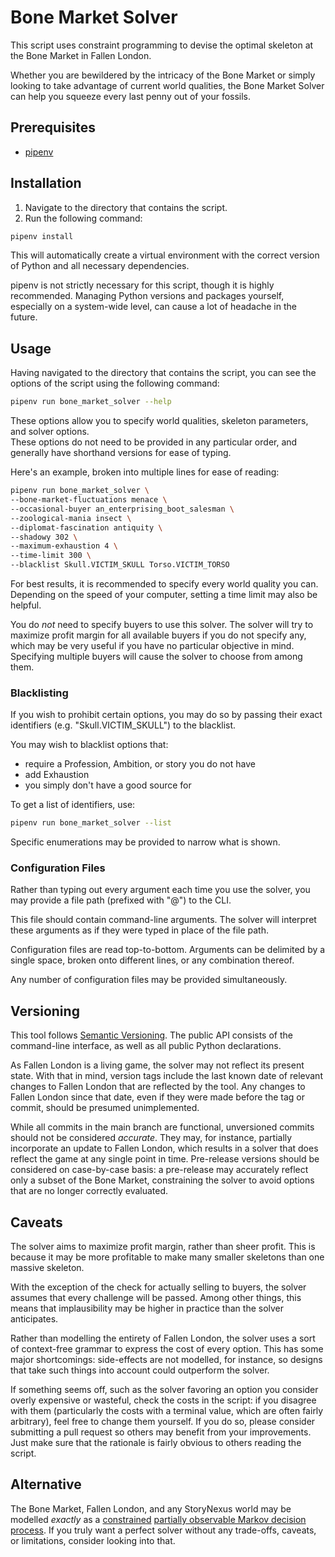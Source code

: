 # Bone Market Solver

This script uses constraint programming to devise the optimal skeleton at the Bone Market in Fallen London.

Whether you are bewildered by the intricacy of the Bone Market or simply looking to take advantage of current world qualities, the Bone Market Solver can help you squeeze every last penny out of your fossils.

## Prerequisites

* [pipenv](https://github.com/pypa/pipenv)

## Installation

1. Navigate to the directory that contains the script.
2. Run the following command:
```sh
pipenv install
```
This will automatically create a virtual environment with the correct version of Python and all necessary dependencies.

pipenv is not strictly necessary for this script, though it is highly recommended. Managing Python versions and packages yourself, especially on a system-wide level, can cause a lot of headache in the future.

## Usage

Having navigated to the directory that contains the script, you can see the options of the script using the following command:
```sh
pipenv run bone_market_solver --help
```

These options allow you to specify world qualities, skeleton parameters, and solver options.  
These options do not need to be provided in any particular order, and generally have shorthand versions for ease of typing.

Here's an example, broken into multiple lines for ease of reading:
```sh
pipenv run bone_market_solver \
--bone-market-fluctuations menace \
--occasional-buyer an_enterprising_boot_salesman \
--zoological-mania insect \
--diplomat-fascination antiquity \
--shadowy 302 \
--maximum-exhaustion 4 \
--time-limit 300 \
--blacklist Skull.VICTIM_SKULL Torso.VICTIM_TORSO
```

For best results, it is recommended to specify every world quality you can. Depending on the speed of your computer, setting a time limit may also be helpful.

You do *not* need to specify buyers to use this solver. The solver will try to maximize profit margin for all available buyers if you do not specify any, which may be very useful if you have no particular objective in mind. Specifying multiple buyers will cause the solver to choose from among them.

### Blacklisting

If you wish to prohibit certain options, you may do so by passing their exact identifiers (e.g. "Skull.VICTIM\_SKULL") to the blacklist.

You may wish to blacklist options that:
* require a Profession, Ambition, or story you do not have
* add Exhaustion
* you simply don't have a good source for

To get a list of identifiers, use:
```sh
pipenv run bone_market_solver --list
```
Specific enumerations may be provided to narrow what is shown.

### Configuration Files

Rather than typing out every argument each time you use the solver, you may provide a file path (prefixed with "@") to the CLI.

This file should contain command-line arguments. The solver will interpret these arguments as if they were typed in place of the file path.

Configuration files are read top-to-bottom. Arguments can be delimited by a single space, broken onto different lines, or any combination thereof.

Any number of configuration files may be provided simultaneously.

## Versioning

This tool follows [Semantic Versioning](https://semver.org/spec/v2.0.0.html). The public API consists of the command-line interface, as well as all public Python declarations.

As Fallen London is a living game, the solver may not reflect its present state. With that in mind, version tags include the last known date of relevant changes to Fallen London that are reflected by the tool. Any changes to Fallen London since that date, even if they were made before the tag or commit, should be presumed unimplemented.

While all commits in the main branch are functional, unversioned commits should not be considered *accurate*. They may, for instance, partially incorporate an update to Fallen London, which results in a solver that does reflect the game at any single point in time. Pre-release versions should be considered on case-by-case basis: a pre-release may accurately reflect only a subset of the Bone Market, constraining the solver to avoid options that are no longer correctly evaluated.

## Caveats

The solver aims to maximize profit margin, rather than sheer profit. This is because it may be more profitable to make many smaller skeletons than one massive skeleton.

With the exception of the check for actually selling to buyers, the solver assumes that every challenge will be passed. Among other things, this means that implausibility may be higher in practice than the solver anticipates.

Rather than modelling the entirety of Fallen London, the solver uses a sort of context-free grammar to express the cost of every option. This has some major shortcomings: side-effects are not modelled, for instance, so designs that take such things into account could outperform the solver.

If something seems off, such as the solver favoring an option you consider overly expensive or wasteful, check the costs in the script: if you disagree with them (particularly the costs with a terminal value, which are often fairly arbitrary), feel free to change them yourself. If you do so, please consider submitting a pull request so others may benefit from your improvements. Just make sure that the rationale is fairly obvious to others reading the script.

## Alternative

The Bone Market, Fallen London, and any StoryNexus world may be modelled _exactly_ as a [constrained](https://en.wikipedia.org/wiki/Markov_decision_process#Continuous-time_Markov_decision_process) [partially observable Markov decision process](https://en.wikipedia.org/wiki/Partially_observable_Markov_decision_process). If you truly want a perfect solver without any trade-offs, caveats, or limitations, consider looking into that.
